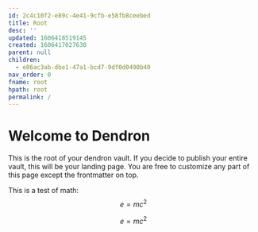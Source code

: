 ```yaml
---
id: 2c4c10f2-e89c-4e41-9cfb-e58fb8ceebed
title: Root
desc: ''
updated: 1606418519145
created: 1606417027630
parent: null
children:
  - e86ac3ab-dbe1-47a1-bcd7-9df0d0490b40
nav_order: 0
fname: root
hpath: root
permalink: /
---
```

# Welcome to Dendron

This is the root of your dendron vault. If you decide to publish your entire vault, this will be your landing page. You are free to customize any part of this page except the frontmatter on top. 

This is a test of math: $$e=mc^2$$

$$
e=mc^2
$$

